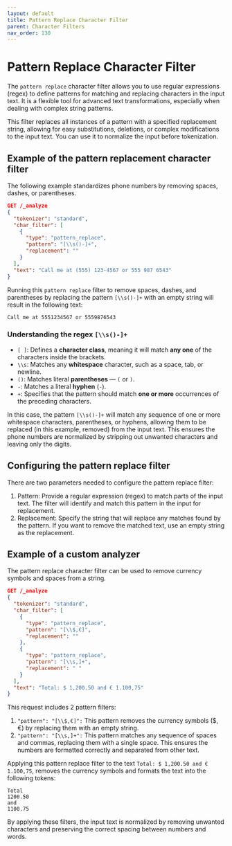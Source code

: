 ```yaml
---
layout: default
title: Pattern Replace Character Filter
parent: Character Filters
nav_order: 130
---
```


# Pattern Replace Character Filter

The `pattern replace` character filter allows you to use regular expressions (regex) to define patterns for matching and replacing characters in the input text. It is a flexible tool for advanced text transformations, especially when dealing with complex string patterns.

This filter replaces all instances of a pattern with a specified replacement string, allowing for easy substitutions, deletions, or complex modifications to the input text. You can use it to normalize the input before tokenization.

## Example of the pattern replacement character filter

The following example standardizes phone numbers by removing spaces, dashes, or parentheses. 

```json
GET /_analyze
{
  "tokenizer": "standard",
  "char_filter": [
    {
      "type": "pattern_replace",
      "pattern": "[\\s()-]+",
      "replacement": ""
    }
  ],
  "text": "Call me at (555) 123-4567 or 555 987 6543"
}
```

Running this `pattern replace` filter to remove spaces, dashes, and parentheses by replacing the pattern `[\\s()-]+` with an empty string will result in the following text:

```
Call me at 5551234567 or 5559876543 
```

### Understanding the regex `[\\s()-]+`

- `[ ]`: Defines a **character class**, meaning it will match **any one** of the characters inside the brackets.
- `\\s`: Matches any **whitespace** character, such as a space, tab, or newline.
- `()`: Matches literal **parentheses** — `(` or `)`.
- `-`: Matches a literal **hyphen** (`-`).
- `+`: Specifies that the pattern should match **one or more** occurrences of the preceding characters.

In this case, the pattern `[\\s()-]+` will match any sequence of one or more whitespace characters, parentheses, or hyphens, allowing them to be replaced (in this example, removed) from the input text. This ensures the phone numbers are normalized by stripping out unwanted characters and leaving only the digits.
 
## Configuring the pattern replace filter

There are two parameters needed to configure the pattern replace filter:

1. Pattern: Provide a regular expression (regex) to match parts of the input text. The filter will identify and match this pattern in the input for replacement. 
2. Replacement: Specify the string that will replace any matches found by the pattern. If you want to remove the matched text, use an empty string as the replacement.

## Example of a custom analyzer 

The pattern replace character filter can be used to remove currency symbols and spaces from a string.

```json
GET /_analyze
{
  "tokenizer": "standard",
  "char_filter": [
    {
      "type": "pattern_replace",
      "pattern": "[\\$,€]",
      "replacement": ""
    },
    {
      "type": "pattern_replace",
      "pattern": "[\\s,]+",
      "replacement": " "
    }
  ],
  "text": "Total: $ 1,200.50 and € 1.100,75"
}
```

This request includes 2 pattern filters:
1. `"pattern": "[\\$,€]":`
   This pattern removes the currency symbols ($, €) by replacing them with an empty string.
2. `"pattern": "[\\s,]+":`
This pattern matches any sequence of spaces and commas, replacing them with a single space. This ensures the numbers are formatted correctly and separated from other text. 

Applying this pattern replace filter to the text `Total: $ 1,200.50 and € 1.100,75`, removes the currency symbols and formats the text into the following tokens:

```
Total
1200.50
and
1100.75
```

By applying these filters, the input text is normalized by removing unwanted characters and preserving the correct spacing between numbers and words.
